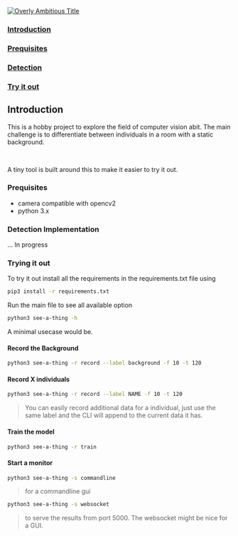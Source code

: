 <a href="https://giphy.com/gifs/U7MUyyxzyaKoDVdZ9V"> <img  src="https://media.giphy.com/media/U7MUyyxzyaKoDVdZ9V/giphy.gif" title="Overly Ambitious Title"/></a>

###  [Introduction](#introduction)
###  [Prequisites](#prequisites)
###  [Detection](#detection-implementation)
###  [Try it out](#trying-it-out)


## Introduction
This is a hobby project to explore the field of computer vision abit. The main challenge is to differentiate between
individuals in a room with a static background. 

<br/>

A tiny tool is built around this to make it easier to try it out.

### Prequisites
  * camera compatible with opencv2 
  * python 3.x

### Detection Implementation
... In progress

### Trying it out

To try it out install all the requirements in the requirements.txt file using
```bash
pip3 install -r requirements.txt
```

Run the main file to see all available option

```bash
python3 see-a-thing -h
```

A minimal usecase would be.

#### Record the Background 
```bash
python3 see-a-thing -r record --label background -f 10 -t 120
```
#### Record X individuals
```bash
python3 see-a-thing -r record --label NAME -f 10 -t 120
```
> You can easily record additional data for a individual, just use the same label and the CLI will append to the current data it has.

#### Train the model
```bash
python3 see-a-thing -r train
```
#### Start a monitor
```bash
python3 see-a-thing -s commandline
```
> for a commandline gui

```bash
python3 see-a-thing -s websocket
```
> to serve the results from port 5000. The websocket might be nice for a GUI.

